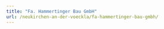 ```yaml
---
title: "Fa. Hammertinger Bau GmbH"
url: /neukirchen-an-der-voeckla/fa-hammertinger-bau-gmbh/
---
```

